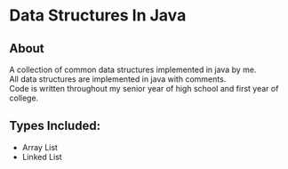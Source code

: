 # Data Structures In Java

## About
A collection of common data structures implemented in java by me. <br>
All data structures are implemented in java with comments. <br>
Code is written throughout my senior year of high school and first year of college. <br>

## Types Included:
- Array List
- Linked List
